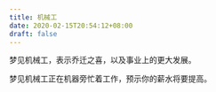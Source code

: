 ```yaml
---
title: 机械工
date: 2020-02-15T20:54:12+08:00
draft: false
---
```


梦见机械工，表示乔迁之喜，以及事业上的更大发展。

梦见机械工正在机器旁忙着工作，预示你的薪水将要提高。

